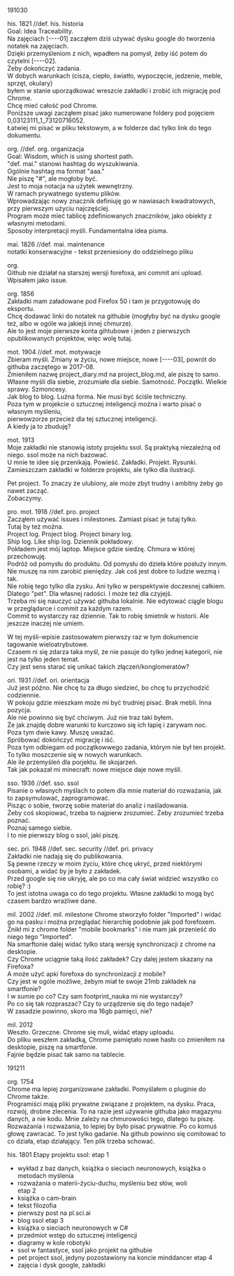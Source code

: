 191030  
  
his. 1821      //def. his. historia  
Goal: Idea Traceability.    
Na zajęciach [----01] zacząłem dziś używać dysku google do tworzenia notatek na zajęciach.  
Dzięki przemyśleniom z nich, wpadłem na pomysł, żeby iść potem do czytelni [----02].  
Żeby dokończyć zadania.   
W dobych warunkach (cisza, ciepło, światło, wypoczęcie, jedzenie, meble, sprzęt, okulary)  
byłem w stanie uporządkować wreszcie zakładki i zrobić ich migrację pod Chrome.  
Chcę mieć całość pod Chrome.  
Poniższe uwagi zacząłem pisać jako numerowane foldery pod pojęciem 0,03123111_1_73120716052.  
Łatwiej mi pisać w pliku tekstowym, a w folderze dać tylko link do tego dokumentu.  
  
org.        //def. org. organizacja  
Goal: Wisdom, which is using shortest path.  
"def. mai." stanowi hashtag do wyszukiwania.   
Ogólnie hashtag ma format "aaa."   
Nie piszę "#", ale mogłoby być.   
Jest to moja notacja na użytek wewnętrzny.   
W ramach prywatnego systemu plików.  
Wprowadzając nowy znacznik definiuję go w nawiasach kwadratowych, przy pierwszym użyciu najczęściej.  
Program może mieć tablicę zdefiniowanych znaczników, jako obiekty z własnymi metodami.  
Sposoby interpretacji myśli. Fundamentalna idea pisma.  
  
mai. 1826    //def. mai. maintenance    
notatki konserwacyjne  - tekst przeniesiony do oddzielnego pliku

org.  
Github nie działał na starszej wersji forefoxa, ani commit ani upload.    
Wpisałem jako issue.      

org. 1856  
Zakładki mam załadowane pod Firefox 50 i tam je przygotowuję do eksportu.  
Chcę dodawać linki do notatek na githubie (mogłyby być na dysku google też, albo w ogóle wa jakiejś innej chmurze).  
Ale to jest moje pierwsze konta gihtubowe i jeden z pierwszych opublikowanych projektów, więc wolę tutaj.  

mot. 1904  //def. mot. motywacje  
Zbieram myśli. Zmiany w życiu, nowe miejsce, nowe [----03], powrót do githuba zaczętego w 2017-08.  
Zmieniłem nazwę project_diary.md na project_blog.md, ale piszę to samo.  
Własne myśli dla siebie, zrozumiałe dla siebie. Samotność. Początki. Wielkie sprawy. Szmoncesy.  
Jak blog to blog. Luźna forma. Nie musi być ściśle techniczny.  
Poza tym w projekcie o sztucznej inteligencji można i warto pisać o własnym myśleniu,  
pierwowzorze przecież dla tej sztucznej inteligencji.  
A kiedy ja to zbuduję?     

mot. 1913  
Moje zakładki nie stanowią istoty projektu ssol. Są praktyką niezależną od niego. ssol może na nich bazować.   
U mnie te idee się przenikają. Powieść. Zakładki. Projekt. Rysunki.    
Zamieszczam zakładki w folderze projektu, ale tylko dla ilustracji.    

Pet project. To znaczy że ulubiony, ale może zbyt trudny i ambitny żeby go nawet zacząć.  
Zobaczymy.   

pro. mot. 1918 //def. pro. project  
Zacząłem używać issues i milestones. Zamiast pisać je tutaj tylko.  
Tutaj by też można.   
Project log. Project blog. Project binary log.  
Ship log. Like ship log. Dziennik pokładowy.   
Pokładem jest mój laptop. Miejsce gdzie siedzę. Chmura w której przechowuję.   
Podróż od pomysłu do produktu. Od pomysłu do dzieła które posłuży innym.  
Nie muszę na nim zarobić pieniędzy. Jak coś jest dobre to ludzie wezmą i tak.  
Nie robię tego tylko dla zysku. Ani tylko w perspektywie doczesnej całkiem.   
Dlatego "pet". Dla własnej radości. I może też dla czyjejś.  
Trzeba mi się nauczyć używać githuba lokalnie. Nie edytować ciągle blogu w przeglądarce i commit za każdym razem.  
Commit to wystarczy raz dziennie. Tak to robię śmietnik w historii. Ale jeszcze inaczej nie umiem.  

W tej myśli-wpisie zastosowałem pierwszy raz w tym dokumencie tagowanie wieloatrybutowe.  
Czasem ni się zdarza taka myśl, że nie pasuje do tylko jednej kategorii, nie jest na tylko jeden temat.  
Czy jest sens starać się unikać takich złączeń/konglomeratów?  

ori. 1931 //def. ori. orientacja  
Już jest późno. Nie chcę tu za długo siedzieć, bo chcę tu przychodzić codziennie.   
W pokoju gdzie mieszkam może mi być trudniej pisać. Brak mebli. Inna pozycja.  
Ale nie powinno się być chciwym. Już nie traz taki byłem.  
Że jak znajdę dobre warunki to kurczowo się ich łapię i zarywam noc.  
Poza tym dwie kawy. Muszę uważać.   
Spróbować dokończyć migrację i iść.  
Poza tym odbiegam od początkowwego zadania, którym nie był ten projekt.  
To tylko moszczenie się w nowych warunkach.  
Ale ile przemyśleń dla porjektu. Ile skojarzeń.  
Tak jak pokazał mi minecraft: nowe miejsce daje nowe myśli.   

sso. 1936 //def. sso. ssol  
Pisanie o własnych myślach to potem dla mnie materiał do rozważania, jak to zapsymulować, zaprogramować.  
Pisząc o sobie, tworzę sobie materiał do analiz i naśladowania.  
Żeby coś skopiować, trzeba to najpierw zrozumieć. Żeby zrozumieć trzeba poznać.  
Poznaj samego siebie.   
I to nie pierwszy blog o ssol, jaki piszę.  

sec. pri. 1948 //def. sec. security  //def. pri. privacy  
Zakładki nie nadają się do publikowania.  
Są pewne rzeczy w moim życiu, które chcę ukryć, przed niektórymi osobami, a widać by je było z zakładek.  
Przed google się nie ukryję, ale po co ma cały świat widzieć wszystko co robię?  :)   
To jest istotna uwaga co do tego projektu. Własne zakładki to mogą być czasem bardzo wrażliwe dane. 

mil. 2002  //def. mil. milestone
Chrome stworzyło folder "Imported" i widać go na pasku i można przeglądać hierarchię podobnie jak pod forefoxem.  
Znikł mi z chrome folder "mobile bookmarks" i nie mam jak przenieść do niego tego "Imported".   
Na smarftonie dalej widać tylko starą wersję synchronizacji z chrome na desktopie.  
Czy Chrome uciągnie taką ilość zakładek? Czy dalej jestem skazany na Firefoxa?  
A może użyć apki forefoxa do synchronizacji z mobile?  
Czy jest w ogóle możliwe, żebym miał te swoje 21mb zakładek na smartfonie?  
I w sumie po co? Czy sam footprint_nauka mi nie wystarczy?  
Po co się tak rozpraszać? Czy to urządzenie się do tego nadaje?  
W zasadzie powinno, skoro ma 16gb pamięci, nie?  

mil. 2012  
Weszło. Grzeczne. Chrome się muli, widać etapy uploadu.  
Do pliku weszłem zakładką, Chrome pamiętało nowe hasło co zmieniłem na desktopie, piszę na smartfonie.  
Fajnie będzie pisać tak samo na tablecie.  

191211

org. 1754  
Chrome ma lepiej zorganizowane zakładki. Pomyślałem o pluginie do Chrome także.  
Programiści mają pliki prywatne związane z projektem, na dysku.
Praca, rozwój, drobne zlecenia.
To na razie jest używanie githuba jako magazynu danych, a nie kodu.
Mnie zależy na chmurowości tego, dlatego tu piszę.
Rozważania i rozważania, to lepiej by było pisać prywatnie. Po co komuś głowę zawracać.
To jest tylko gadanie. Na github powinno się comitować to co działa, etap działający.
Ten plik trzeba schować. 

his. 1801
Etapy projektu ssol:
etap 1
- wykład z baz danych, książka o sieciach neuronowych, książka o metodach myślenia
- rozważania o materii-życiu-duchu, myśleniu bez słów, woli  
etap 2
- książka o cam-brain
- tekst filozofia
- pierwszy post na pl.sci.ai
- blog ssol
etap 3
- książka o sieciach neuronowych w C#
- przedmiot wstęp do sztucznej inteligencji
- diagramy w kole robotyki
- ssol w fantastyce, ssol jako projekt na githubie
- pet project ssol, jedyny pozostawiony na koncie minddancer
etap 4
- zajęcia i dysk google, zakładki









